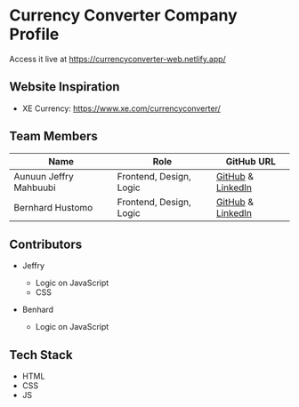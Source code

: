 # Currency Converter Company Profile

Access it live at <https://currencyconverter-web.netlify.app/>

## Website Inspiration

- XE Currency: <https://www.xe.com/currencyconverter/>

## Team Members

| Name                   | Role             | GitHub URL                                                                                                   |
| ---------------------- | ---------------- | ------------------------------------------------------------------------------------------------------------ |
| Aunuun Jeffry Mahbuubi | Frontend, Design, Logic | [GitHub](https://github.com/jeffrymahbuubi) & [LinkedIn](https://github.com/jeffrymahbuubi)                  |
| Bernhard Hustomo       | Frontend, Design, Logic | [GitHub](https://github.com/MatchaBear) & [LinkedIn](https://www.linkedin.com/in/bernhardhustomo/)           |

## Contributors

- Jeffry
  - Logic on JavaScript
  - CSS

- Benhard
  - Logic on JavaScript

## Tech Stack

- HTML
- CSS
- JS
